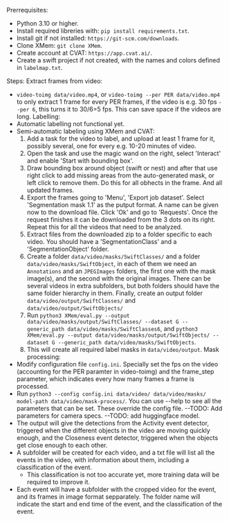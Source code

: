 Prerrequisites:
 - Python 3.10 or higher.
 - Install required libreries with: `pip install requirements.txt`.
 - Install git if not installed: `https://git-scm.com/downloads`.
 - Clone XMem: `git clone XMem`.
 - Create account at CVAT: `https://app.cvat.ai/`.
 - Create a swift project if not created, with the names and colors defined in `labelmap.txt`.

Steps:
Extract frames from video: 
 - `video-toimg data/video.mp4`, or `video-toimg --per PER data/video.mp4` to only extract 1 frame for every PER frames, if the video is e.g. 30 fps `--per 6`, this turns it to 30/6=5 fps. This can save space if the videos are long.
Labelling:
 - Automatic labelling not functional yet.
 - Semi-automatic labeling using XMem and CVAT:
   1. Add a task for the video to label, and upload at least 1 frame for it, possibly several, one for every e.g. 10-20 minutes of video.
   2. Open the task and use the magic wand on the right, select 'Interact' and enable 'Start with bounding box'.
   3. Draw bounding box around object (swift or nest) and after that use right click to add missing areas from the auto-generated mask, or left click to remove them. Do this for all obhects in the frame. And all updated frames.
   4. Export the frames going to 'Menu', 'Export job dataset'. Select 'Segmentation mask 1.1' as the putput format. A name can be given now to the download file. Click 'Ok' and go to 'Requests'. Once the request finishes it can be downloaded from the 3 dots on its right. Repeat this for all the videos that need to be analyzed.
   5. Extract files from the downloaded zip to a folder specific to each video. You should have a 'SegmentationClass' and a 'SegmentationObject' folder.
   6. Create a folder `data/video/masks/SwiftClasses/` and a folder `data/video/masks/SwiftObject`, in each of them we need an `Annotations` and an `JPEGImages` folders, the first one with the mask image(s), and the second with the original images. There can be several videos in extra subfolders, but both folders should have the same folder hierarchy in them. Finally, create an output folder `data/video/output/SwiftClasses/` and `data/video/output/SwiftObjects/`
   6. Run `python3 XMem/eval.py --output data/video/masks/output/SwiftClasses/ --dataset G --generic_path data/video/masks/SwiftClasses6`, and `python3 XMem/eval.py --output data/video/masks/output/SwiftObjects/ --dataset G --generic_path data/video/masks/SwiftObjects`.
   7. This will create all required label masks in `data/video/output`.
Mask processing:
 - Modify configuration file `config.ini`. Specially set the fps on the video (accounting for the PER paramter in video-toimg) and the frame_step parameter, which indicates every how many frames a frame is processed.
 - Run `python3 --config config.ini data/video/ data/video/masks/ model-path data/video/mask-process/`. You can use --help to see all the parameters that can be set. These override the config file.
 --TODO: Add parameters for camera specs.
 --TODO: add huggingface model.
 - The output will give the detections from the Activity event detector, triggered when the different objects in the video are moving quickly enough, and the Closeness event detector, triggered when the objects get close enough to each other. 
 - A subfolder will be created for each video, and a txt file will list all the events in the video, with information about them, including a classification of the event.
    - This classification is not too accurate yet, more training data will be required to improve it.
 - Each event will have a subfolder with the cropped video for the event, and its frames in image format sepparately. The folder name will indicate the start and end time of the event, and the classification of the event. 